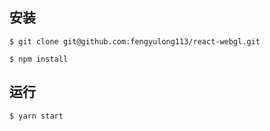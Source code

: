 ## 安装

    $ git clone git@github.com:fengyulong113/react-webgl.git

    $ npm install

## 运行

    $ yarn start

